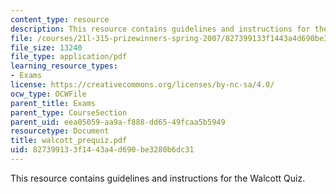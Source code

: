 ```yaml
---
content_type: resource
description: This resource contains guidelines and instructions for the Walcott Quiz.
file: /courses/21l-315-prizewinners-spring-2007/827399133f1443a4d690be3280b6dc31_walcott_prequiz.pdf
file_size: 13240
file_type: application/pdf
learning_resource_types:
- Exams
license: https://creativecommons.org/licenses/by-nc-sa/4.0/
ocw_type: OCWFile
parent_title: Exams
parent_type: CourseSection
parent_uid: eea05059-aa9a-f888-dd65-49fcaa5b5949
resourcetype: Document
title: walcott_prequiz.pdf
uid: 82739913-3f14-43a4-d690-be3280b6dc31
---
```

This resource contains guidelines and instructions for the Walcott Quiz.